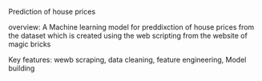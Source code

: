 Prediction of house prices

overview: A Machine learning model for preddixction of house prices from the dataset which is created using the web scripting from the website of magic bricks

Key features: wewb scraping, data cleaning, feature engineering, Model building

